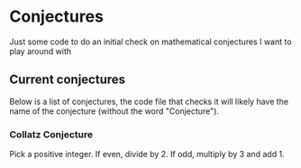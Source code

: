 # Conjectures
Just some code to do an initial check on mathematical conjectures I want to play around with

## Current conjectures
Below is a list of conjectures, the code file that checks it will likely have the name of the conjecture (without the word "Conjecture").

### Collatz Conjecture
Pick a positive integer. If even, divide by 2. If odd, multiply by 3 and add 1.
